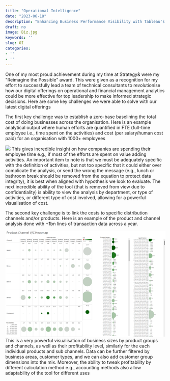 ```yaml
---
title: "Operational Intelligence"
date: "2023-06-18"
description: "Enhancing Business Performance Visibility with Tableau's Interactive Dashboard and Big Data"
draft: no
image: Biz.jpg
keywords: ''
slug: OI
categories:
- ''
- ''
---
```




One of my most proud achievement during my time at Strategy& were my "Reimagine the Possible" award. This were given as a recognition for my effort to successfully lead a team of technical consultants to revolutionise how our digital offerings on operational and financial management analytics could be more effective for top leadership to make informed strategic decisions. Here are some key challenges we were able to solve with our latest digital offerings

The first key challenge was to establish a zero-base baselining the total cost of doing businesses across the organisation. Here is an example analytical output where human efforts are quantified in FTE (full-time employee i.e., time spent on the activities) and cost (per salary/human cost paid) for an organisation with 1000+ employees

![](/img/Workforce.png)<!-- -->
This gives incredible insight on how companies are spending their employee time e.g., if most of the efforts are spent on value adding activities. An important item to note is that we must be adequately specific with the definition of activities, but not too specific that it could either over complicate the analysis, or send the wrong the message (e.g., lunch or bathroom break should be removed from the equation to protect data integrity), it is best when aligned with hypothesis we look to evaluate. The next incredible ability of the tool (that is removed from view due to confidentiality) is ability to view the analysis by department, or type of activities, or different type of cost involved, allowing for a powerful visualisation of cost.


The second key challenge is to link the costs to specific distribution channels and/or products. Here is an example of the product and channel analysis done with +1bn lines of transaction data across a year. 

![](img/Product_Channel.png)<!-- -->
This is a very powerful visualisation of business sizes by product groups and channels, as well as their profitability level, similarly for the each individual products and sub channels. Data can be further filtered by business areas, customer types, and we can also add customer group dimensions into the mix. Moreover, the ability to tweak profitability by different calculation method e.g., accounting methods also allow adaptability of the tool for different uses
